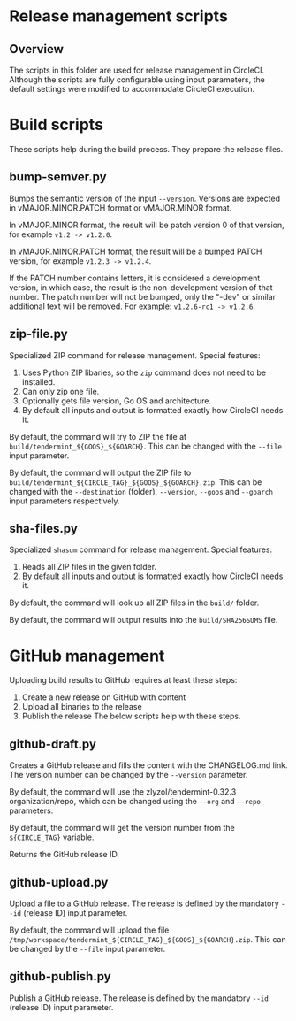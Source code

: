 # Release management scripts

## Overview
The scripts in this folder are used for release management in CircleCI. Although the scripts are fully configurable using input parameters,
the default settings were modified to accommodate CircleCI execution.

# Build scripts
These scripts help during the build process. They prepare the release files.

## bump-semver.py
Bumps the semantic version of the input `--version`. Versions are expected in vMAJOR.MINOR.PATCH format or vMAJOR.MINOR format.

In vMAJOR.MINOR format, the result will be patch version 0 of that version, for example `v1.2 -> v1.2.0`.

In vMAJOR.MINOR.PATCH format, the result will be a bumped PATCH version, for example `v1.2.3 -> v1.2.4`.

If the PATCH number contains letters, it is considered a development version, in which case, the result is the non-development version of that number.
The patch number will not be bumped, only the "-dev" or similar additional text will be removed. For example: `v1.2.6-rc1 -> v1.2.6`.

## zip-file.py
Specialized ZIP command for release management. Special features:
1. Uses Python ZIP libaries, so the `zip` command does not need to be installed.
1. Can only zip one file.
1. Optionally gets file version, Go OS and architecture.
1. By default all inputs and output is formatted exactly how CircleCI needs it.

By default, the command will try to ZIP the file at `build/tendermint_${GOOS}_${GOARCH}`.
This can be changed with the `--file` input parameter.

By default, the command will output the ZIP file to `build/tendermint_${CIRCLE_TAG}_${GOOS}_${GOARCH}.zip`.
This can be changed with the `--destination` (folder), `--version`, `--goos` and `--goarch` input parameters respectively.

## sha-files.py
Specialized `shasum` command for release management. Special features:
1. Reads all ZIP files in the given folder.
1. By default all inputs and output is formatted exactly how CircleCI needs it.

By default, the command will look up all ZIP files in the `build/` folder.

By default, the command will output results into the `build/SHA256SUMS` file.

# GitHub management
Uploading build results to GitHub requires at least these steps:
1. Create a new release on GitHub with content
2. Upload all binaries to the release
3. Publish the release
The below scripts help with these steps.

## github-draft.py
Creates a GitHub release and fills the content with the CHANGELOG.md link. The version number can be changed by the `--version` parameter.

By default, the command will use the zlyzol/tendermint-0.32.3 organization/repo, which can be changed using the `--org` and `--repo` parameters.

By default, the command will get the version number from the `${CIRCLE_TAG}` variable.

Returns the GitHub release ID.

## github-upload.py
Upload a file to a GitHub release. The release is defined by the mandatory `--id` (release ID) input parameter.

By default, the command will upload the file `/tmp/workspace/tendermint_${CIRCLE_TAG}_${GOOS}_${GOARCH}.zip`. This can be changed by the `--file` input parameter.

## github-publish.py
Publish a GitHub release. The release is defined by the mandatory `--id` (release ID) input parameter.

